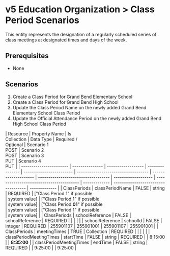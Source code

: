 # v5 Education Organization > Class Period Scenarios

This entity represents the designation of a regularly scheduled series of class
meetings at designated times and days of the week.

## Prerequisites

- None

## Scenarios

1. Create a Class Period for Grand Bend Elementary School
2. Create a Class Period for Grand Bend High School
3. Update the Class Period Name on the newly added Grand Bend Elementary School
   Class Period
4. Update the Official Attendance Period on the newly added Grand Bend High
   School Class Period

| Resource                | Property Name   | Is <br/>Collection | Data Type       | Required / <br/>Optional | Scenario 1 <br/>POST                | Scenario 2 <br/>POST | Scenario 3 <br/>PUT                 | Scenario 4 <br/>PUT |
| ----------------------- | --------------- | ------------------ | --------------- | ------------------------ | ----------------------------------- | -------------------- | ----------------------------------- | ------------------- | ---------------------------------------- | ------------- | ----------------------------------- | ------------- |
| ClassPeriods            | classPeriodName | FALSE              | string          | REQUIRED                 | ["Class Period 1" if possible <br/> | system value]        | ["Class Period 1" if possible <br/> | system value]       | ["Class Period **01**" if possible <br/> | system value] | ["Class Period 1" if possible <br/> | system value] |
| ClassPeriods            | schoolReference | FALSE              | schoolReference | REQUIRED                 |                                     |                      |                                     |                     |
| schoolReference         | schoolId        | FALSE              | integer         | REQUIRED                 | 255901107                           | 255901001            | 255901107                           | 255901001           |
| ClassPeriods            | meetingTimes    | TRUE               | Collection      | REQUIRED                 |                                     |                      |                                     |                     |
| classPeriodMeetingTimes | startTime       | FALSE              | string          | REQUIRED                 |                                     | 8:15:00              |                                     | **8:35:00**         |
| classPeriodMeetingTimes | endTime         | FALSE              | string          | REQUIRED                 |                                     | 9:25:00              |                                     | 9:25:00             |
